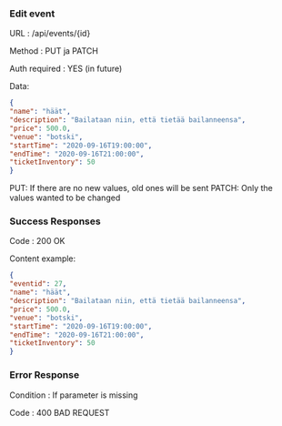 ### Edit event

URL : /api/events/{id}

Method : PUT ja PATCH

Auth required : YES (in future)

Data:

```json
{
"name": "häät",
"description": "Bailataan niin, että tietää bailanneensa",
"price": 500.0,
"venue": "botski",
"startTime": "2020-09-16T19:00:00",
"endTime": "2020-09-16T21:00:00",
"ticketInventory": 50
}
```
PUT: If there are no new values, old ones will be sent
PATCH: Only the values wanted to be changed

### Success Responses

Code : 200 OK

Content example:
```json
{
"eventid": 27,
"name": "häät",
"description": "Bailataan niin, että tietää bailanneensa",
"price": 500.0,
"venue": "botski",
"startTime": "2020-09-16T19:00:00",
"endTime": "2020-09-16T21:00:00",
"ticketInventory": 50
}
```
### Error Response

Condition : If parameter is missing

Code : 400 BAD REQUEST


